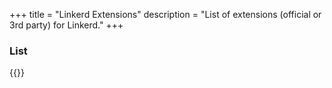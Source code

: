 +++ 
title = "Linkerd Extensions" 
description = "List of extensions (official or 3rd party) for Linkerd." 
+++

### List
{{<extensions-2-10>}}
